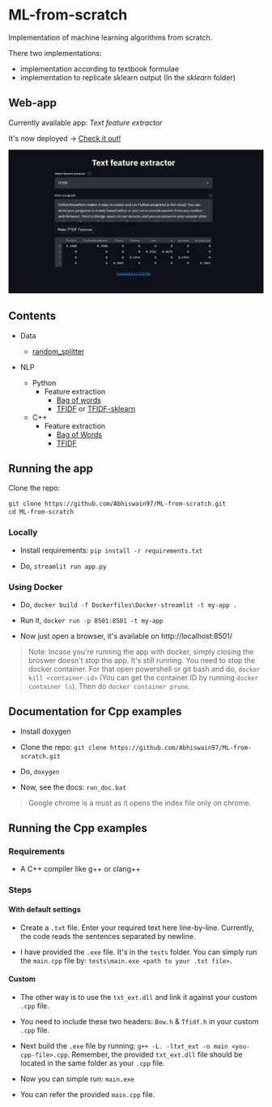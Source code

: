 # ML-from-scratch

Implementation of machine learning algorithms from scratch.

There two implementations:
- implementation according to textbook formulae
- implementation to replicate sklearn output (In the *sklearn* folder)

## Web-app

Currently available app: *Text feature extractor* 

It's now deployed -> [Check it out!](https://textfeaturextractor.herokuapp.com/)

<p align="center">
  <img src="txt_ext.gif">
</p>

## Contents

- Data
  - [random_splitter](https://github.com/Abhiswain97/ML-from-scratch/blob/master/Cpp/Data/src/Splitter.cpp) 
  
- NLP
  - Python
    - Feature extraction 
      - [Bag of words](https://github.com/Abhiswain97/ML-from-scratch/blob/master/NLP/feature_extraction/BOW.py) 
      - [TFIDF](https://github.com/Abhiswain97/ML-from-scratch/blob/master/NLP/feature_extraction/Tfidf.py) or [TFIDF-sklearn](https://github.com/Abhiswain97/ML-from-scratch/blob/master/sklearn/NLP/feature_extraction/Tfidf.py)
  - C++
    - Feature extraction
      - [Bag of Words](https://github.com/Abhiswain97/ML-from-scratch/blob/master/Cpp/NLP/feature_extraction/src/BOW.cpp)
      - [TFIDF](https://github.com/Abhiswain97/ML-from-scratch/blob/master/Cpp/NLP/feature_extraction/src/Tfidf.cpp) 


## Running the app

Clone the repo:
```
git clone https://github.com/Abhiswain97/ML-from-scratch.git
cd ML-from-scratch
```

### Locally

- Install requirements: `pip install -r requirements.txt`

- Do, `streamlit run app.py`

### Using Docker

- Do, `docker build -f Dockerfiles\Docker-streamlit -t my-app .`

- Run it, `docker run -p 8501:8501 -t my-app`

- Now just open a browser, it's available on http://localhost:8501/

> Note: Incase you're running the app with docker, simply closing the broswer doesn't stop the app. It's still running. You need to stop the docker container. For that open powershell or git bash and do, `docker kill <container-id>` (You can get the container ID by running `docker container ls`). Then do `docker container prune`. 

## Documentation for Cpp examples

- Install doxygen

- Clone the repo: `git clone https://github.com/Abhiswain97/ML-from-scratch.git`

- Do, `doxygen`

- Now, see the docs: `run_doc.bat`

> Google chrome is a must as it opens the index file only on chrome.

## Running the Cpp examples

### Requirements

- A C++ compiler like g++ or clang++

### Steps

#### With default settings

- Create a `.txt` file. Enter your required text here line-by-line. Currently, the code reads the sentences separated by newline.

- I have provided the `.exe` file. It's in the `tests` folder. You can simply run the `main.cpp` file by: `tests\main.exe <path to your .txt file>`.

#### Custom

- The other way is to use the `txt_ext.dll` and link it against your custom `.cpp` file. 

- You need to include these two headers: `Bow.h` & `Tfidf.h` in your custom `.cpp` file.

- Next build the `.exe` file by running: `g++ -L. -ltxt_ext -o main <you-cpp-file>.cpp`. Remember, the provided `txt_ext.dll` file should be located in the same folder as your `.cpp` file.

- Now you can simple run: `main.exe`

- You can refer the provided `main.cpp` file. 
